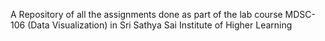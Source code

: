 A Repository of all the assignments done as part of the lab course MDSC-106 (Data Visualization) in Sri Sathya Sai Institute of Higher Learning
